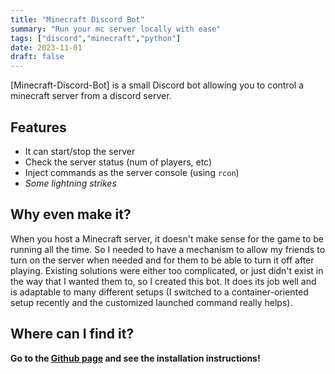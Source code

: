 ```yaml
---
title: "Minecraft Discord Bot"
summary: "Run your mc server locally with ease"
tags: ["discord","minecraft","python"]
date: 2023-11-01
draft: false
---
```


[Minecraft-Discord-Bot] is a small Discord bot allowing you to control a minecraft server from a discord server.

## Features

- It can start/stop the server
- Check the server status (num of players, etc)
- Inject commands as the server console (using `rcon`)
- *Some lightning strikes*

## Why even make it?

When you host a Minecraft server, it doesn't make sense for the game to be running all the time. So I needed to have a mechanism to allow my friends to turn on the server when needed and for them to be able to turn it off after playing. Existing solutions were either too complicated, or just didn't exist in the way that I wanted them to, so I created this bot. It does its job well and is adaptable to many different setups (I switched to a container-oriented setup recently and the customized launched command really helps).

## Where can I find it?

**Go to the [Github page](https://github.com/TypicalAM/Minecraft-Discord-Bot) and see the installation instructions!**
